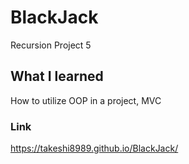 # BlackJack
Recursion Project 5

## What I learned
How to utilize OOP in a project, MVC

### Link
https://takeshi8989.github.io/BlackJack/
